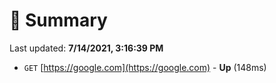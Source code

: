 # 📖 Summary
Last updated: **7/14/2021, 3:16:39 PM**

- `GET` [https://google.com](https://google.com) - **Up** (148ms)
